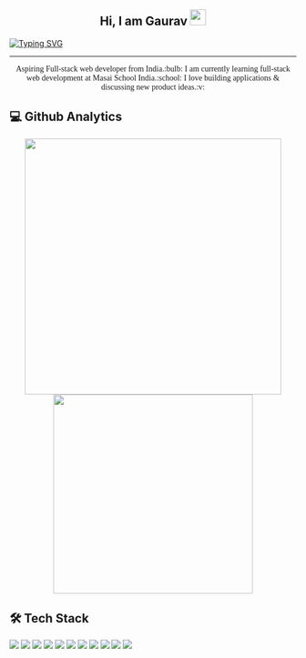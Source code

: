 <h2 align="center">
  Hi, I am Gaurav
  <img src="https://media.giphy.com/media/hvRJCLFzcasrR4ia7z/giphy.gif" width="28">
</h2>

[![Typing SVG](https://readme-typing-svg.herokuapp.com?size=22&color=49AD91D9&center=true&vCenter=true&width=1000&height=50&lines=Aspiring+Full-Stack+Web+Developer;Always+learning+new+things)](https://git.io/typing-svg)

<hr/>

<p style="font-family:monospac" align="center">
Aspiring Full-stack web developer from India.:bulb: I am currently learning full-stack web development at Masai School India.:school: I love building applications & discussing new product ideas.:v:
</p>


<!-- <p align="center">
   <img src="https://github-readme-streak-stats.herokuapp.com/?user=ga-arsod&currStreakNum=2FD3EB&fire=pink&theme=gotham" />
</p> -->

<h2 align="left">
  💻 Github Analytics
</h2>

<p align="center">
   <img src="https://github-readme-stats.vercel.app/api?username=ga-arsod&show_icons=true&theme=gotham&show_icons=true" width=450/>
  <img src="https://github-readme-stats.vercel.app/api/top-langs/?username=ga-arsod&layout=compact&theme=gotham&show_icons=true" width=350/>
</p>


<h2 align="left">
  🛠️ Tech Stack
</h2>

<p>
    <span><img src ="https://img.shields.io/badge/javascript-%23323330.svg?style=for-the-badge&logo=javascript&logoColor=%23F7DF1E" /><span>
       <span><img src ="https://img.shields.io/badge/react-%2320232a.svg?style=for-the-badge&logo=react&logoColor=%2361DAFB" /><span>
          <span><img src ="https://img.shields.io/badge/redux-%23593d88.svg?style=for-the-badge&logo=redux&logoColor=white" /><span>
             <span><img src ="https://img.shields.io/badge/node.js-6DA55F?style=for-the-badge&logo=node.js&logoColor=white" /><span>
               <span><img src ="https://img.shields.io/badge/express.js-%23404d59.svg?style=for-the-badge&logo=express&logoColor=%2361DAFB)" /><span>
                  <span><img src ="https://img.shields.io/badge/MongoDB-%234ea94b.svg?style=for-the-badge&logo=mongodb&logoColor=white" /><span>
                     <span><img src ="https://img.shields.io/badge/html5-%23E34F26.svg?style=for-the-badge&logo=html5&logoColor=white" /><span>
                       <span><img src ="https://img.shields.io/badge/css3-%231572B6.svg?style=for-the-badge&logo=css3&logoColor=white" /><span>
                         <span><img src ="https://img.shields.io/badge/bootstrap-%23563D7C.svg?style=for-the-badge&logo=bootstrap&logoColor=white" /><span>
                            <span><img src ="https://img.shields.io/badge/chakra-%234ED1C5.svg?style=for-the-badge&logo=chakraui&logoColor=white" /><span>
                              <span><img src ="https://img.shields.io/badge/mysql-%2300f.svg?style=for-the-badge&logo=mysql&logoColor=white" /><span>
                    
</p>
                              
<!--  <span width=300><img src ="https://raw.githubusercontent.com/AVS1508/AVS1508/master/assets/Night-Coding.gif" /><span>
 -->

<!---
ga-arsod/ga-arsod is a ✨ special ✨ repository because its `README.md` (this file) appears on your GitHub profile.
You can click the Preview link to take a look at your changes.
--->
